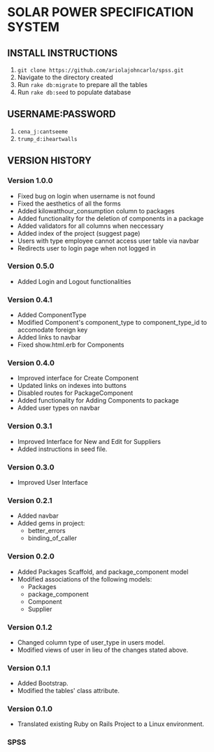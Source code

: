 # SOLAR POWER SPECIFICATION SYSTEM

## INSTALL INSTRUCTIONS
1. `git clone https://github.com/ariolajohncarlo/spss.git`
2. Navigate to the directory created
3. Run `rake db:migrate` to prepare all the tables
4. Run `rake db:seed` to populate database

## USERNAME:PASSWORD
1. `cena_j:cantseeme`
2. `trump_d:iheartwalls`

## VERSION HISTORY
### Version 1.0.0
* Fixed bug on login when username is not found
* Fixed the aesthetics of all the forms
* Added kilowatthour_consumption column to packages
* Added functionality for the deletion of components in a package
* Added validators for all columns when neccessary
* Added index of the project (suggest page)
* Users with type employee cannot access user table via navbar
* Redirects user to login page when not logged in

### Version 0.5.0
* Added Login and Logout functionalities

### Version 0.4.1
* Added ComponentType
* Modified Component's component_type to component_type_id to accomodate foreign key
* Added links to navbar
* Fixed show.html.erb for Components

### Version 0.4.0
* Improved interface for Create Component
* Updated links on indexes into buttons
* Disabled routes for PackageComponent
* Added functionality for Adding Components to package
* Added user types on navbar

### Version 0.3.1
* Improved Interface for New and Edit for Suppliers
* Added instructions in seed file.

### Version 0.3.0
* Improved User Interface

### Version 0.2.1
* Added navbar
* Added gems in project:
  * better_errors
  * binding_of_caller

### Version 0.2.0
* Added Packages Scaffold, and package_component model
* Modified associations of the following models:
  * Packages
  * package_component
  * Component
  * Supplier

### Version 0.1.2
* Changed column type of user_type in users model.
* Modified views of user in lieu of the changes stated above.

### Version 0.1.1
* Added Bootstrap.
* Modified the tables' class attribute.

### Version 0.1.0
* Translated existing Ruby on Rails Project to a Linux environment.

### SPSS
